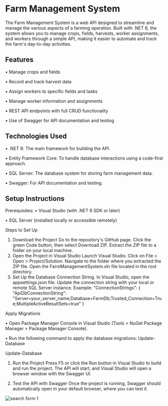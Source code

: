 # Farm Management System
The Farm Management System is a web API designed to streamline and manage the various aspects of a farming operation. Built with .NET 8, the system allows you to manage crops, fields, harvests, worker assignments, and workers through a simple API, making it easier to automate and track the farm's day-to-day activities.

## Features
•	Manage crops and fields

•	Record and track harvest data

•	Assign workers to specific fields and tasks

•	Manage worker information and assignments

•	REST API endpoints with full CRUD functionality

•	Use of Swagger for API documentation and testing



## Technologies Used
•	.NET 8: The main framework for building the API.

•	Entity Framework Core: To handle database interactions using a code-first approach.

•	SQL Server: The database system for storing farm management data.

•	Swagger: For API documentation and testing.


## Setup Instructions
Prerequisites:
•	Visual Studio (with .NET 6 SDK or later)

•	SQL Server (installed locally or accessible remotely)

Steps to Set Up

1.	Download the Project
Go to the repository's GitHub page. Click the green Code button, then select Download ZIP. Extract the ZIP file to a folder on your local machine.
2.	Open the Project in Visual Studio
Launch Visual Studio. Click on File > Open > Project/Solution. Navigate to the folder where you extracted the ZIP file. Open the FarmManagementSystem.sln file located in the root directory.
3.	Set Up the Database Connection String. In Visual Studio, open the appsettings.json file. Update the connection string with your local or remote SQL Server instance.
Example:
"ConnectionStrings": {
  "ApiDbConnectionString": "Server=your_server_name;Database=FarmDb;Trusted_Connection=True;MultipleActiveResultSets=true"
}

Apply Migrations

•	Open Package Manager Console in Visual Studio (Tools > NuGet Package Manager > Package Manager Console).

•	Run the following command to apply the database migrations: Update-Database

Update-Database

1.	Run the Project
Press F5 or click the Run button in Visual Studio to build and run the project. The API will start, and Visual Studio will open a browser window with the Swagger UI.

2.	Test the API with Swagger
Once the project is running, Swagger should automatically open in your default browser, where you can test it.



![search form 1](<Yugioh_MVC/Images/Form_1.png>)
